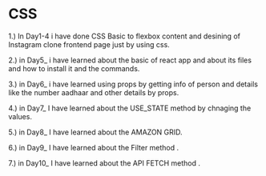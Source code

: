 # CSS
1.) In Day1-4 i have done CSS Basic to flexbox content and desining of Instagram clone frontend page just by using css.

2.) in Day5_ i have learned about the basic of react app and about its files and how to install it and the commands.

3.) in Day6_ i have learned using props by getting info of person and details like the number aadhaar  and other details by props.

4.) in Day7_ I have learned about the USE_STATE method by chnaging the values.

5.) in Day8_ I have learned about the AMAZON GRID.

6.) in Day9_ I have learned about the Filter method .

7.) in Day10_ I have learned about the API FETCH method .
